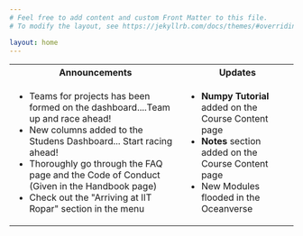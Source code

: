 ```yaml
---
# Feel free to add content and custom Front Matter to this file.
# To modify the layout, see https://jekyllrb.com/docs/themes/#overriding-theme-defaults

layout: home
---
```


<table>
    <tr>
        <th>Announcements</th>
        <th>Updates</th>
    </tr>
    <tr>
        <td>
            <ul>
                <li>Teams for projects has been formed on the dashboard....Team up and race ahead!</li>
                <li>New columns added to the Studens Dashboard... Start racing ahead!</li>
                <li>Thoroughly go through the FAQ page and the Code of Conduct (Given in the Handbook page)</li>
                <li>Check out the "Arriving at IIT Ropar" section in the menu</li>
            </ul>
        </td>
        <td>
            <ul>
                <li><b>Numpy Tutorial</b> added on the Course Content page</li>
                <li><b>Notes</b> section added on the Course Content page</li>
                <li>New Modules flooded in the Oceanverse</li>
            </ul>
        </td>
    </tr>


</table>
